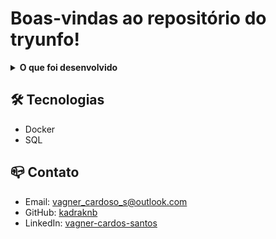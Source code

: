 # Boas-vindas ao repositório do tryunfo!

<details>
  <summary><strong>O que foi desenvolvido</strong></summary>
No projeto One For All, foi usada uma tabela para revisar.

foi recebido uma tabela não normalizada que deverá ser normalizada e populada para que você possa executar queries com o intuito de encontrar as informações solicitadas.

<br />
</details>

## 🛠 Tecnologias

- Docker
- SQL

## 📪 Contato

- Email: [vagner_cardoso_s@outlook.com](vagner_cardoso_s@outlook.com)
- GitHub: [kadraknb](https://github.com/kadraknb)
- LinkedIn: [vagner-cardos-santos](https://www.linkedin.com/in/vagner-cardos-santos/)
